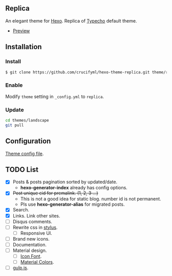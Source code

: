 Replica
---

An elegant theme for [Hexo]. Replica of [Typecho] default theme.

- [Preview](https://blog.crucifyml.com/)

## Installation

### Install

```bash
$ git clone https://github.com/crucifyml/hexo-theme-replica.git theme/replica
```

### Enable

Modify `theme` setting in `_config.yml` to `replica`.

### Update

``` bash
cd themes/landscape
git pull
```

## Configuration

[Theme config file](_config.yml).

## TODO List

- [x] Posts & posts pagination sorted by updated/date.
  - **hexo-generator-index** already has config options.
- [x] <del>Post unique cid for premalink. (1, 2, 3 ...)</del>
  - This is not a good idea for static blog. number id is not permanent.
  - Pls use **hexo-generator-alias** for migrated posts.
- [x] Search.
- [x] Links. Link other sites.
- [ ] Disqus comments.
- [ ] Rewrite css in [stylus](https://github.com/stylus/stylus).
  - [ ] Responsive UI.
- [ ] Brand new icons.
- [ ] Documentation.
- [ ] Material design.
  - [ ] [Icon Font](http://google.github.io/material-design-icons/).
  - [ ] [Material Colors](https://github.com/shuhei/material-colors).
- [ ] [gulp.js](http://gulpjs.com/).

[Hexo]: https://hexo.io/
[Typecho]: http://typecho.org/
